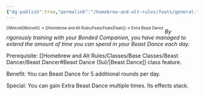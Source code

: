 ```yaml
---
{"dg-publish":true,"permalink":"/homebrew-and-alt-rules/feats/general-feats/extra-beast-dance/"}
---
```


<sup><sup>[[Mistveil\|Mistveil]] → [[Homebrew and Alt Rules/Feats/Feats\|Feats]] → Extra Beast Dance</sup></sup> 
*By rigorously training with your Bonded Companion, you have managed to extend the amount of time you can spend in your Beast Dance each day.*

Prerequisite: [[Homebrew and Alt Rules/Classes/Base Classes/Beast Dancer/Beast Dancer#Beast Dance (Su)/\|Beast Dance]] class feature.

Benefit: You can Beast Dance for 5 additional rounds per day.

Special: You can gain Extra Beast Dance multiple times. Its effects stack. 